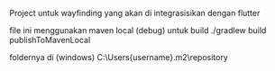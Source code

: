 Project untuk wayfinding yang akan di integrasisikan dengan flutter


file ini menggunakan maven local (debug)
untuk build
./gradlew build publishToMavenLocal

foldernya di (windows)
C:\Users\{username}\.m2\repository
